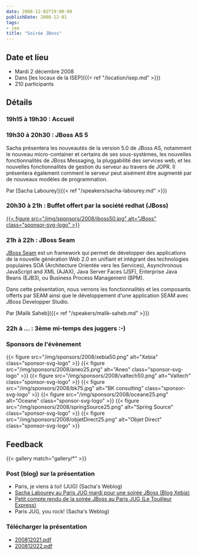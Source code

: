 ```yaml
---
date: 2008-12-02T19:00:00
publishDate: 2008-12-01
tags:
- jee
title: "Soirée JBoss"
---
```


## Date et lieu

* Mardi 2 décembre 2008
* Dans [les locaux de la ISEP]({{< ref "/location/isep.md" >}})
* 210 participants

## Détails

### 19h15 à 19h30 : Accueil

### 19h30 à 20h30 : JBoss AS 5

Sacha présentera les nouveautés de la version 5.0 de JBoss AS, notamment le nouveau micro-container et certains de ses sous-systèmes, les nouvelles fonctionnalités de JBoss Messaging, la pluggabilité des services web, et les nouvelles fonctionnalités de gestion du serveur au travers de JOPR. Il présentera également comment le serveur peut aisément être augmenté par de nouveaux modèles de programmation.

Par [Sacha Labourey]({{< ref "/speakers/sacha-labourey.md" >}})

### 20h30 à 21h : Buffet offert par la société redhat (JBoss) 

[{{< figure src="/img/sponsors/2008/jboss50.jpg" alt="JBoss" class="sponsor-svg-logo" >}}](https://www.jboss.com/fr/index)

### 21h à 22h : JBoss Seam

[JBoss Seam](https://www.jboss.com/products/seam) est un framework qui permet de développer des applications de la nouvelle génération Web 2.0 en unifiant et intégrant des technologies populaires SOA (Architecture Orientée vers les Services), Asynchronous JavaScript and XML (AJAX), Java Server Faces (JSF), Enterprise Java Beans (EJB3), ou Business Process Management (BPM).

Dans cette présentation, nous verrons les fonctionnalités et les composants offerts par SEAM ainsi que le développement d'une application SEAM avec JBoss Developper Studio.

Par [Malik Saheb]({{< ref "/speakers/malik-saheb.md" >}})

### 22h à ... : 3ème mi-temps des juggers :-) 

### Sponsors de l'évènement

{{< figure src="/img/sponsors/2008/xebia50.png" alt="Xebia" class="sponsor-svg-logo" >}}
{{< figure src="/img/sponsors/2008/aneo25.png" alt="Aneo" class="sponsor-svg-logo" >}}
{{< figure src="/img/sponsors/2008/valtech50.png" alt="Valtech" class="sponsor-svg-logo" >}}
{{< figure src="/img/sponsors/2008/bk75.jpg" alt="BK consulting" class="sponsor-svg-logo" >}}
{{< figure src="/img/sponsors/2008/oceane25.png" alt="Oceane" class="sponsor-svg-logo" >}}
{{< figure src="/img/sponsors/2008/springSource25.png" alt="Spring Source" class="sponsor-svg-logo" >}}
{{< figure src="/img/sponsors/2008/objetDirect25.png" alt="Objet Direct" class="sponsor-svg-logo" >}}

## Feedback

{{< gallery match="gallery/*" >}}

### Post (blog) sur la présentation

* Paris, je viens à toi! (JUG) (Sacha's Weblog)
* [Sacha Labourey au Paris JUG mardi pour une soirée JBoss (Blog Xebia)](http://blog.xebia.fr/2008/12/01/revue-de-presse-xebia-85/#SachaLaboureyauParisJUGmardipo)
* [Petit compte rendu de la soirée JBoss au Paris JUG (Le Touilleur Express)](http://www.touilleur-express.fr/2008/12/03/petit-compte-rendu-de-la-soiree-jboss-au-paris-jug/)
* Paris JUG, you rock! (Sacha's Weblog)

### Télécharger la présentation

* [200812021.pdf](200812021.pdf)
* [200812022.pdf](200812022.pdf)
